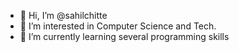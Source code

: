 - 👋 Hi, I’m @sahilchitte
- 👀 I’m interested in Computer Science and Tech.
- 🌱 I’m currently learning several programming skills


<!---
sahilchitte/sahilchitte is a ✨ special ✨ repository because its `README.md` (this file) appears on your GitHub profile.
You can click the Preview link to take a look at your changes.
--->
